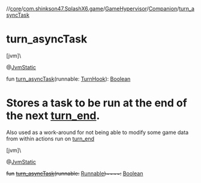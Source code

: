//[core](../../../../index.md)/[com.shinkson47.SplashX6.game](../../index.md)/[GameHypervisor](../index.md)/[Companion](index.md)/[turn_asyncTask](turn_async-task.md)

# turn_asyncTask

[jvm]\

@[JvmStatic](https://kotlinlang.org/api/latest/jvm/stdlib/kotlin.jvm/-jvm-static/index.html)

fun [turn_asyncTask](turn_async-task.md)(runnable: [TurnHook](../../../com.shinkson47.SplashX6.utility/-turn-hook/index.md)): [Boolean](https://kotlinlang.org/api/latest/jvm/stdlib/kotlin/-boolean/index.html)

# Stores a task to be run at the end of the next [turn_end](turn_end.md).

Also used as a work-around for not being able to modify some game data from within actions run on [turn_end](turn_end.md)

[jvm]\

@[JvmStatic](https://kotlinlang.org/api/latest/jvm/stdlib/kotlin.jvm/-jvm-static/index.html)

~~fun~~ [~~turn_asyncTask~~](turn_async-task.md)~~(~~~~runnable~~~~:~~ [Runnable](https://docs.oracle.com/javase/8/docs/api/java/lang/Runnable.html)~~)~~~~:~~ [Boolean](https://kotlinlang.org/api/latest/jvm/stdlib/kotlin/-boolean/index.html)
